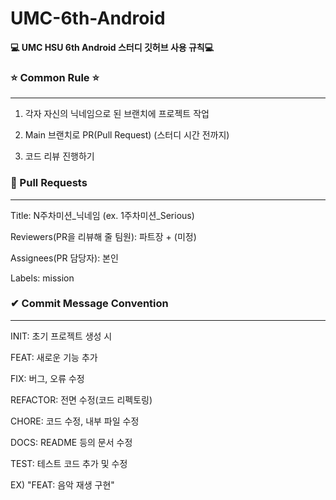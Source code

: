 # UMC-6th-Android
<b>💻 UMC HSU 6th Android 스터디 깃허브 사용 규칙💻 </b>

<h3>⭐️ Common Rule ⭐️</h3>

---

1. 각자 자신의 닉네임으로 된 브랜치에 프로젝트 작업

2. Main 브랜치로 PR(Pull Request) (스터디 시간 전까지)
   
3. 코드 리뷰 진행하기


<h3> 🌈 Pull Requests </h3>

---

Title: N주차미션_닉네임 (ex. 1주차미션_Serious)

Reviewers(PR을 리뷰해 줄 팀원): 파트장 + (미정)

Assignees(PR 담당자): 본인

Labels: mission


<h3> ✔ Commit Message Convention </h3>

---

INIT: 초기 프로젝트 생성 시

FEAT: 새로운 기능 추가

FIX: 버그, 오류 수정

REFACTOR: 전면 수정(코드 리펙토링)

CHORE: 코드 수정, 내부 파일 수정

DOCS: README 등의 문서 수정

TEST: 테스트 코드 추가 및 수정

EX) "FEAT: 음악 재생 구현"
